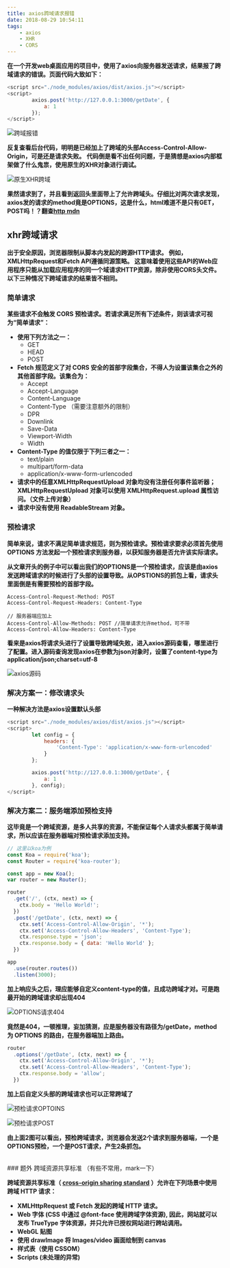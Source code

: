 ```yaml
---
title: axios跨域请求报错
date: 2018-08-29 10:54:11
tags:
    - axios
    - XHR
    - CORS
---
```


**在一个开发web桌面应用的项目中，使用了axios向服务器发送请求，结果报了跨域请求的错误。页面代码大致如下：**

``` js
<script src="./node_modules/axios/dist/axios.js"></script>
<script>
        axios.post('http://127.0.0.1:3000/getDate', {
            a: 1
        });
</script>
```

![跨域报错](img/axios-CORS/1.png)

**反复查看后台代码，明明是已经加上了跨域的头部Access-Control-Allow-Origin，可是还是请求失败。**
**代码倒是看不出任何问题，于是猜想是axios内部框架做了什么鬼祟，使用原生的XHR对象进行调试。**

![原生XHR跨域](img/axios-CORS/2.png)

**果然请求到了，并且看到返回头里面带上了允许跨域头。仔细比对两次请求发现，axios发的请求的method竟是OPTIONS，这是什么，html难道不是只有GET，POST吗！？翻查[http mdn](https://developer.mozilla.org/zh-CN/docs/Web/HTTP/Access_control_CORS)**

## xhr跨域请求

**出于安全原因，浏览器限制从脚本内发起的跨源HTTP请求。 例如，XMLHttpRequest和Fetch API遵循同源策略。 这意味着使用这些API的Web应用程序只能从加载应用程序的同一个域请求HTTP资源，除非使用CORS头文件。以下三种情况下跨域请求的结果皆不相同。**

### 简单请求

**某些请求不会触发 CORS 预检请求。若请求满足所有下述条件，则该请求可视为“简单请求”：**

*   **使用下列方法之一：**
    *   GET
    *   HEAD
    *   POST
*   **Fetch 规范定义了对 CORS 安全的首部字段集合，不得人为设置该集合之外的其他首部字段。该集合为：**
    *   Accept
    *   Accept-Language
    *   Content-Language
    *   Content-Type （需要注意额外的限制）
    *   DPR
    *   Downlink
    *   Save-Data
    *   Viewport-Width
    *   Width
*   **Content-Type 的值仅限于下列三者之一：**
    *   text/plain
    *   multipart/form-data
    *   application/x-www-form-urlencoded
*   **请求中的任意XMLHttpRequestUpload 对象均没有注册任何事件监听器；XMLHttpRequestUpload 对象可以使用 XMLHttpRequest.upload 属性访问。（文件上传对象）**
*   **请求中没有使用 ReadableStream 对象。**

### 预检请求
**简单来说，请求不满足简单请求规范，则为预检请求。预检请求要求必须首先使用 OPTIONS 方法发起一个预检请求到服务器，以获知服务器是否允许该实际请求。**

**从文章开头的例子中可以看出我们的OPTIONS是一个预检请求，应该是由axios发送跨域请求的时候进行了头部的设置导致。从OPSTIONS的抓包上看，请求头里面倒是有需要预检的首部字段。**

```
Access-Control-Request-Method: POST
Access-Control-Request-Headers: Content-Type 

// 服务器端应加上
Access-Control-Allow-Methods: POST //简单请求允许method，可不带
Access-Control-Allow-Headers: Content-Type
```

**看来是axios将请求头进行了设置导致跨域失败，进入axios源码查看，哪里进行了配置。进入源码查询发现axios在参数为json对象时，设置了content-type为application/json;charset=utf-8**

![axios源码](img/axios-CORS/3.png)

### 解决方案一：修改请求头

**一种解决方法是axios设置默认头部**

``` js
<script src="./node_modules/axios/dist/axios.js"></script>
<script>
        let config = {
            headers: {
                'Content-Type': 'application/x-www-form-urlencoded'
            }
        };

        axios.post('http://127.0.0.1:3000/getDate', {
            a: 1
        }, config);
</script>
```

### 解决方案二：服务端添加预检支持

**这毕竟是一个跨域资源，是多人共享的资源，不能保证每个人请求头都属于简单请求，所以应该在服务器端对预检请求添加支持。**

``` js
// 这里以koa为例
const Koa = require('koa');
const Router = require('koa-router');

const app = new Koa();
var router = new Router();

router
  .get('/', (ctx, next) => {
    ctx.body = 'Hello World!';
  })
  .post('/getDate', (ctx, next) => {
    ctx.set('Access-Control-Allow-Origin', '*');
    ctx.set('Access-Control-Allow-Headers', 'Content-Type');
    ctx.response.type = 'json';
    ctx.response.body = { data: 'Hello World' };
  })

app
  .use(router.routes())
  .listen(3000);
```

**加上响应头之后，理应能够自定义content-type的值，且成功跨域才对。可是跑最开始的跨域请求却出现404**

![OPTIONS请求404](img/axios-CORS/4.png)

**竟然是404，一顿推理，妄加猜测，应是服务器没有路径为/getDate，method 为 OPTIONS 的路由，在服务器端加上路由。**

``` js
router
  .options('/getDate', (ctx, next) => {
    ctx.set('Access-Control-Allow-Origin', '*');
    ctx.set('Access-Control-Allow-Headers', 'Content-Type');
    ctx.response.body = 'allow';
  })
```

**加上后自定义头部的跨域请求也可以正常跨域了**

![预检请求OPTOINS](img/axios-CORS/5.png)

![预检请求POST](img/axios-CORS/6.png)

**由上面2图可以看出，预检跨域请求，浏览器会发送2个请求到服务器端，一个是OPTIONS预检，一个是POST请求，产生2条抓包。**

</br>
### 题外 跨域资源共享标准 （有些不常用，mark一下）

**跨域资源共享标准（ [cross-origin sharing standard](http://www.w3.org/TR/cors/) ）允许在下列场景中使用跨域 HTTP 请求：**

*   **XMLHttpRequest 或 Fetch 发起的跨域 HTTP 请求。**
*   **Web 字体 (CSS 中通过 @font-face 使用跨域字体资源), 因此，网站就可以发布 TrueType 字体资源，并只允许已授权网站进行跨站调用。**
*   **WebGL 贴图**
*   **使用 drawImage 将 Images/video 画面绘制到 canvas**
*   **样式表（使用 CSSOM）**
*   **Scripts (未处理的异常)**